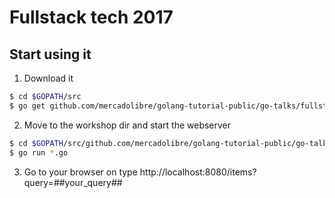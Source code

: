 # Fullstack tech 2017

## Start using it

1. Download it

```sh
$ cd $GOPATH/src
$ go get github.com/mercadolibre/golang-tutorial-public/go-talks/fullstack-2017/workshop/step_4
```

2. Move to the workshop dir and start the webserver

```sh
$ cd $GOPATH/src/github.com/mercadolibre/golang-tutorial-public/go-talks/fullstack-2017/workshop/step_4
$ go run *.go
```

3. Go to your browser on type http://localhost:8080/items?query=##your_query##